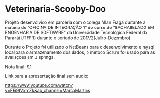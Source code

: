 # Veterinaria-Scooby-Doo


Projeto desenvolvido em parceria com o colega Allan Fraga durtante a matéria de "OFICINA DE INTEGRAÇÃO 1" do curso de "BACHARELADO EM ENGENHARIA DE SOFTWARE" da Universidade Tecnológica Federal do Paraná(UTFPR) durante o periodo de 2017/2(Julho-Dezembro).

Durante o Projeto foi utilizado o NetBeans para o desenvolvimento e mysql local para o armazenamento dos dados, o metodo Scrum foi usado para as avaliações em 3 springs.

Nota final: 9.1 

Link para a apresentação final sem audio:

https://www.youtube.com/watch?v=FRi9IVxh1Zk&ab_channel=MarcoMartins
